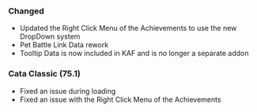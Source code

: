 <p><h3>Changed</h3></p>
<ul>
<li>Updated the Right Click Menu of the Achievements to use the new DropDown system</li>
<li>Pet Battle Link Data rework</li>
<li>Tooltip Data is now included in KAF and is no longer a separate addon</li>
</ul>
<p><h3>Cata Classic (75.1)</h3></p>
<ul>
<li>Fixed an issue during loading</li>
<li>Fixed an issue with the Right Click Menu of the Achievements</li>
</ul>